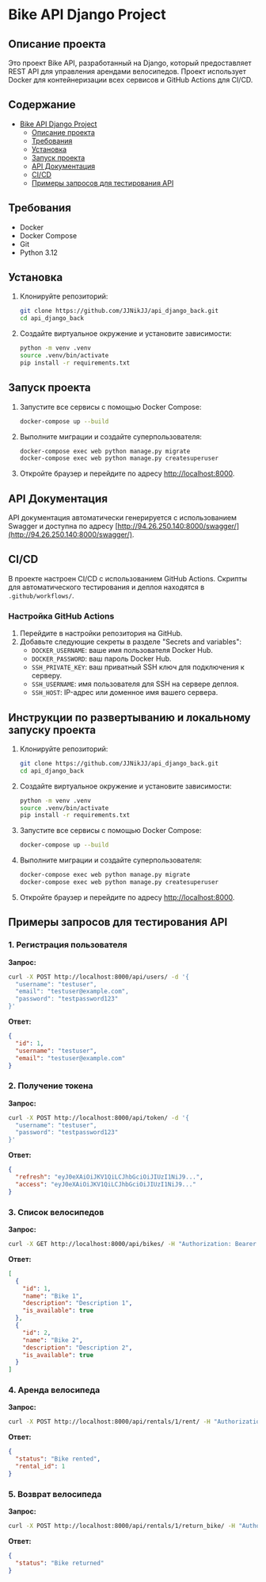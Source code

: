# Bike API Django Project

## Описание проекта

Это проект Bike API, разработанный на Django, который предоставляет REST API для управления арендами велосипедов. Проект использует Docker для контейнеризации всех сервисов и GitHub Actions для CI/CD.

## Содержание

- [Bike API Django Project](#bike-api-django-project)
  - [Описание проекта](#описание-проекта)
  - [Требования](#требования)
  - [Установка](#установка)
  - [Запуск проекта](#запуск-проекта)
  - [API Документация](#api-документация)
  - [CI/CD](#cicd)
  - [Примеры запросов для тестирования API](#примеры-запросов-для-тестирования-api)

## Требования

- Docker
- Docker Compose
- Git
- Python 3.12

## Установка

1. Клонируйте репозиторий:
   ```sh
   git clone https://github.com/JJNikJJ/api_django_back.git
   cd api_django_back
   ```

2. Создайте виртуальное окружение и установите зависимости:
   ```sh
   python -m venv .venv
   source .venv/bin/activate
   pip install -r requirements.txt
   ```

## Запуск проекта

1. Запустите все сервисы с помощью Docker Compose:
   ```sh
   docker-compose up --build
   ```

2. Выполните миграции и создайте суперпользователя:
   ```sh
   docker-compose exec web python manage.py migrate
   docker-compose exec web python manage.py createsuperuser
   ```

3. Откройте браузер и перейдите по адресу [http://localhost:8000](http://localhost:8000).

## API Документация

API документация автоматически генерируется с использованием Swagger и доступна по адресу [http://94.26.250.140:8000/swagger/](http://94.26.250.140:8000/swagger/).

## CI/CD

В проекте настроен CI/CD с использованием GitHub Actions. Скрипты для автоматического тестирования и деплоя находятся в `.github/workflows/`.

### Настройка GitHub Actions

1. Перейдите в настройки репозитория на GitHub.
2. Добавьте следующие секреты в разделе "Secrets and variables":
   - `DOCKER_USERNAME`: ваше имя пользователя Docker Hub.
   - `DOCKER_PASSWORD`: ваш пароль Docker Hub.
   - `SSH_PRIVATE_KEY`: ваш приватный SSH ключ для подключения к серверу.
   - `SSH_USERNAME`: имя пользователя для SSH на сервере деплоя.
   - `SSH_HOST`: IP-адрес или доменное имя вашего сервера.

## Инструкции по развертыванию и локальному запуску проекта

1. Клонируйте репозиторий:
   ```sh
   git clone https://github.com/JJNikJJ/api_django_back.git
   cd api_django_back
   ```

2. Создайте виртуальное окружение и установите зависимости:
   ```sh
   python -m venv .venv
   source .venv/bin/activate
   pip install -r requirements.txt
   ```

3. Запустите все сервисы с помощью Docker Compose:
   ```sh
   docker-compose up --build
   ```

4. Выполните миграции и создайте суперпользователя:
   ```sh
   docker-compose exec web python manage.py migrate
   docker-compose exec web python manage.py createsuperuser
   ```

5. Откройте браузер и перейдите по адресу [http://localhost:8000](http://localhost:8000).

## Примеры запросов для тестирования API

### 1. Регистрация пользователя

**Запрос:**

```bash
curl -X POST http://localhost:8000/api/users/ -d '{
  "username": "testuser",
  "email": "testuser@example.com",
  "password": "testpassword123"
}'
```

**Ответ:**

```json
{
  "id": 1,
  "username": "testuser",
  "email": "testuser@example.com"
}
```

### 2. Получение токена

**Запрос:**

```bash
curl -X POST http://localhost:8000/api/token/ -d '{
  "username": "testuser",
  "password": "testpassword123"
}'
```

**Ответ:**

```json
{
  "refresh": "eyJ0eXAiOiJKV1QiLCJhbGciOiJIUzI1NiJ9...",
  "access": "eyJ0eXAiOiJKV1QiLCJhbGciOiJIUzI1NiJ9..."
}
```

### 3. Список велосипедов

**Запрос:**

```bash
curl -X GET http://localhost:8000/api/bikes/ -H "Authorization: Bearer <your_access_token>"
```

**Ответ:**

```json
[
  {
    "id": 1,
    "name": "Bike 1",
    "description": "Description 1",
    "is_available": true
  },
  {
    "id": 2,
    "name": "Bike 2",
    "description": "Description 2",
    "is_available": true
  }
]
```

### 4. Аренда велосипеда

**Запрос:**

```bash
curl -X POST http://localhost:8000/api/rentals/1/rent/ -H "Authorization: Bearer <your_access_token>"
```

**Ответ:**

```json
{
  "status": "Bike rented",
  "rental_id": 1
}
```

### 5. Возврат велосипеда

**Запрос:**

```bash
curl -X POST http://localhost:8000/api/rentals/1/return_bike/ -H "Authorization: Bearer <your_access_token>"
```

**Ответ:**

```json
{
  "status": "Bike returned"
}
```
